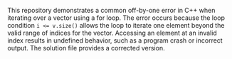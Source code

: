 This repository demonstrates a common off-by-one error in C++ when iterating over a vector using a for loop. The error occurs because the loop condition `i <= v.size()` allows the loop to iterate one element beyond the valid range of indices for the vector.  Accessing an element at an invalid index results in undefined behavior, such as a program crash or incorrect output.  The solution file provides a corrected version.